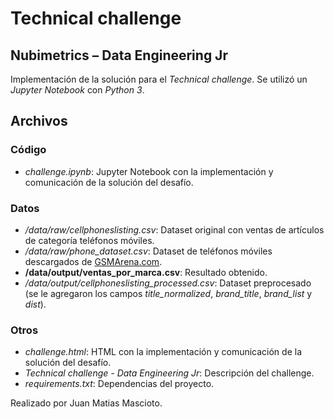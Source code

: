 # Technical challenge
## Nubimetrics – Data Engineering Jr

Implementación de la solución para el *Technical challenge*. Se utilizó un *Jupyter Notebook* con *Python 3*.

## Archivos  
### Código
*  *challenge.ipynb*: Jupyter Notebook con la implementación y comunicación de la solución del desafío.

### Datos
*  */data/raw/cellphoneslisting.csv*: Dataset original con ventas de artículos de categoría teléfonos móviles.
*  */data/raw/phone_dataset.csv*: Dataset de teléfonos móviles descargados de [GSMArena.com](https://www.gsmarena.com/).
*  **/data/output/ventas_por_marca.csv**: Resultado obtenido.
*  */data/output/cellphoneslisting_processed.csv*: Dataset preprocesado (se le agregaron los campos *title_normalized*, *brand_title*, *brand_list* y *dist*).

### Otros
*  *challenge.html*: HTML con la implementación y comunicación de la solución del desafío.
*  *Technical challenge - Data Engineering Jr*: Descripción del challenge.
*  *requirements.txt*: Dependencias del proyecto.

Realizado por Juan Matias Mascioto.
